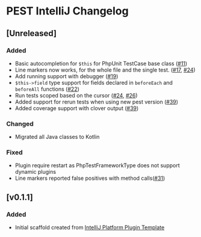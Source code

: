 <!-- Keep a Changelog guide -> https://keepachangelog.com -->

# PEST IntelliJ Changelog

## [Unreleased]
### Added
- Basic autocompletion for `$this` for PhpUnit TestCase base class ([#11](https://github.com/pestphp/pest-intellij/pull/11))
- Line markers now works, for the whole file and the single test. ([#17](https://github.com/pestphp/pest-intellij/pull/17), [#24](https://github.com/pestphp/pest-intellij/pull/24))
- Add running support with debugger ([#19](https://github.com/pestphp/pest-intellij/pull/19))
- `$this->field` type support for fields declared in `beforeEach` and `beforeAll` functions ([#22](https://github.com/pestphp/pest-intellij/pull/22))
- Run tests scoped based on the cursor ([#24](https://github.com/pestphp/pest-intellij/pull/24), [#26](https://github.com/pestphp/pest-intellij/pull/26))
- Added support for rerun tests when using new pest version ([#39](https://github.com/pestphp/pest-intellij/pull/39))
- Added coverage support with clover output ([#39](https://github.com/pestphp/pest-intellij/pull/39))

### Changed
- Migrated all Java classes to Kotlin

### Fixed
- Plugin require restart as PhpTestFrameworkType does not support dynamic plugins
- Line markers reported false positives with method calls([#31](https://github.com/pestphp/pest-intellij/pull/31))

## [v0.1.1]
### Added
- Initial scaffold created from [IntelliJ Platform Plugin Template](https://github.com/JetBrains/intellij-platform-plugin-template)
